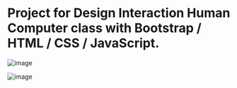 # Project for Design Interaction Human Computer class with Bootstrap / HTML / CSS / JavaScript.

![image](https://user-images.githubusercontent.com/93097556/221073575-c03eabbe-a26a-4a68-834b-013ece899b20.png)

![image](https://user-images.githubusercontent.com/93097556/221073638-8fd2e1f5-137b-4164-9f1c-2e134c074346.png)

